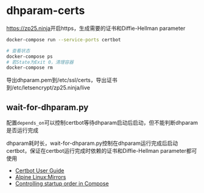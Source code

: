 # dhparam-certs

<https://zp25.ninja>开启https，生成需要的证书和Diffie-Hellman parameter

~~~bash
docker-compose run --service-ports certbot

# 查看状态
docker-compose ps
# 若State为Exit 0，清理容器
docker-compose rm
~~~
导出dhparam.pem到/etc/ssl/certs，导出证书到/etc/letsencrypt/zp25.ninja/live

## wait-for-dhparam.py
配置`depends_on`可以控制certbot等待dhparam启动后启动，但不能判断dhparam是否运行完成

dhparam耗时长，wait-for-dhparam.py控制在dhparam运行完成后启动certbot，保证在certbot运行完成时依赖的证书和Diffie-Hellman parameter都可使用


+ [Certbot User Guide](https://certbot.eff.org/docs/using.html "Certbot User Guide")
+ [Alpine Linux:Mirrors](https://wiki.alpinelinux.org/wiki/Alpine_Linux:Mirrors "Alpine Linux:Mirrors")
+ [Controlling startup order in Compose](https://docs.docker.com/compose/startup-order/ "Controlling startup order in Compose")
